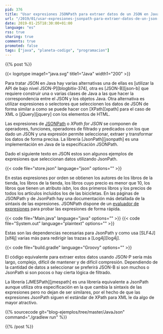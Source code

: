```yaml
---
pid: 376
title: "Usar expresiones JSONPath para extraer datos de un JSON en Java"
url: "/2019/01/usar-expresiones-jsonpath-para-extraer-datos-de-un-json-en-java/"
date: 2019-01-25T18:30:00+01:00
language: "es"
rss: true
sharing: true
comments: true
promoted: false
tags: ["java", "planeta-codigo", "programacion"]
---
```


{{% post %}}

{{< logotype image1="java.svg" title1="Java" width1="200" >}}

Para tratar JSON en Java hay varias alternativas una de ellas es [utilizar la API de bajo nivel JSON-P][blogbitix-374], otra es [JSON-B][json-b] que requiere construir una o varias clases de Java a las que hacer la correspondencia entre el JSON y los objetos Java. Otra alternativa es utilizar expresiones o selectores que seleccionen los datos de JSON de forma similar a como se puede hacer con [XPath][xpath] para el caso de XML o [jQuery][jquery] con los elementos de HTML.

Las expresiones de [JSONPath](https://goessner.net/articles/JsonPath/) o _XPath for JSON_ se componen de operadores, funciones, operadores de filtrado y predicados con los que dado un JSON y una expresión permite seleccionar, extraer y transformar los datos de forma precisa. La librería [JsonPath][jsonpath] es una implementación en Java de la especificación JSONPath.

Dado el siguiente texto en JSON estos son algunos ejemplos de expresiones que seleccionan datos utilizando JsonPath.

{{< code file="store.json" language="json" options="" >}}

En estas expresiones por orden se obtienen los autores de los libros de la tienda, los libros de la tienda, los libros cuyo precio es menor que 10, los libros que tienen un atributo _isbn_, los dos primeros libros y los precios de todos los artículos incluidos los de las bicicletas. En las páginas de JSONPath y de JsonPath hay una documentación más detallada de la sintaxis de las expresiones. JSONPath dispone de un [evaluador de expresiones](http://jsonpath.com/) para probar las expresiones de forma rápida.

{{< code file="Main.java" language="java" options="" >}}
{{< code file="System.out" language="plaintext" options="" >}}

Estas son las dependencias necesarias para JsonPath y como usa [SLF4J][slf4j] varias más para redirigir las trazas a [Log4j][log4j].

{{< code file="build.gradle" language="Groovy" options="" >}}

El código equivalente para extraer estos datos usando JSON-P sería más largo, complejo, difícil de mantener y de difícil compresión. Dependiendo de la cantidad de datos a seleccionar se preferirá JSON-B si son muchos o JsonPath si son pocos o hay cierta lógica de filtrado.

La librería [JMESPath][jmespath] es una librería equivalente a JsonPath aunque utiliza otra especificación en la que cambia la sintaxis de las expresiones pero no dejan de ser similares, por el hecho de que las expresiones JsonPath siguen el estándar de XPath para XML le da algo de mayor atractivo.

{{% sourcecode git="blog-ejemplos/tree/master/JavaJson" command="./gradlew run" %}}

{{% /post %}}
